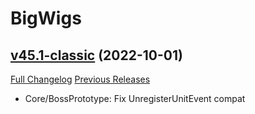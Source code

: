 # BigWigs

## [v45.1-classic](https://github.com/BigWigsMods/BigWigs/tree/v45.1-classic) (2022-10-01)
[Full Changelog](https://github.com/BigWigsMods/BigWigs/compare/v45-classic...v45.1-classic) [Previous Releases](https://github.com/BigWigsMods/BigWigs/releases)

- Core/BossPrototype: Fix UnregisterUnitEvent compat  
